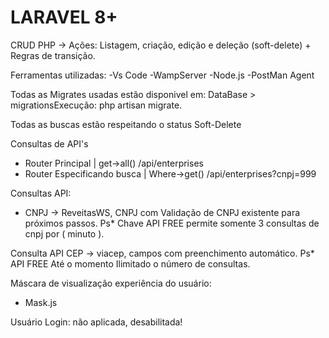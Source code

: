 # LARAVEL 8+

CRUD PHP -> Ações: Listagem, criação, edição e deleção (soft-delete) + Regras de transição.

Ferramentas utilizadas:
-Vs Code
-WampServer
-Node.js
-PostMan Agent


Todas as Migrates usadas estão disponivel em:
DataBase > migrationsExecução: php artisan migrate.

Todas as buscas estão respeitando o status Soft-Delete

Consultas de API's
- Router Principal | get->all() /api/enterprises
- Router Especificando busca | Where->get() /api/enterprises?cnpj=999

Consultas API:
- CNPJ -> ReveitasWS, CNPJ com Validação de CNPJ existente para próximos passos.
Ps* Chave API FREE permite somente 3 consultas de cnpj por ( minuto ).

Consulta API CEP -> viacep, campos com preenchimento automático.
Ps* API FREE Até o momento Ilimitado o número de consultas.

Máscara de visualização experiência do usuário: 
- Mask.js

Usuário Login: não aplicada, desabilitada!
